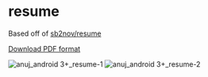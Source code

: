 # resume
Based off of [sb2nov/resume](https://github.com/sb2nov/resume/)

[Download PDF format](https://github.com/kanujgit/resume/files/8055581/anuj_android.3%2B_resume.pdf)

![anuj_android 3+_resume-1](https://user-images.githubusercontent.com/24695286/153755088-1c52ed27-aa9f-4e56-b358-c1d50060b573.png)
![anuj_android 3+_resume-2](https://user-images.githubusercontent.com/24695286/153755102-ca1ee3a1-e73a-480f-9666-f778eb2c3fde.png)


